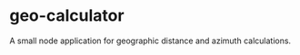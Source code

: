 geo-calculator
==============

A small node application for geographic distance and azimuth calculations.
